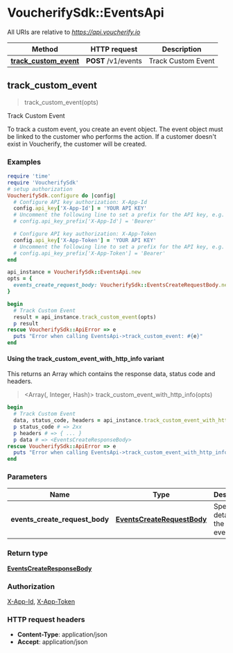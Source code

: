 # VoucherifySdk::EventsApi

All URIs are relative to *https://api.voucherify.io*

| Method | HTTP request | Description |
| ------ | ------------ | ----------- |
| [**track_custom_event**](EventsApi.md#track_custom_event) | **POST** /v1/events | Track Custom Event |


## track_custom_event

> <EventsCreateResponseBody> track_custom_event(opts)

Track Custom Event

To track a custom event, you create an event object.    The event object must be linked to the customer who performs the action. If a customer doesn't exist in Voucherify, the customer will be created.

### Examples

```ruby
require 'time'
require 'VoucherifySdk'
# setup authorization
VoucherifySdk.configure do |config|
  # Configure API key authorization: X-App-Id
  config.api_key['X-App-Id'] = 'YOUR API KEY'
  # Uncomment the following line to set a prefix for the API key, e.g. 'Bearer' (defaults to nil)
  # config.api_key_prefix['X-App-Id'] = 'Bearer'

  # Configure API key authorization: X-App-Token
  config.api_key['X-App-Token'] = 'YOUR API KEY'
  # Uncomment the following line to set a prefix for the API key, e.g. 'Bearer' (defaults to nil)
  # config.api_key_prefix['X-App-Token'] = 'Bearer'
end

api_instance = VoucherifySdk::EventsApi.new
opts = {
  events_create_request_body: VoucherifySdk::EventsCreateRequestBody.new({event: 'event_example', customer: VoucherifySdk::Customer.new}) # EventsCreateRequestBody | Specify the details of the custom event.
}

begin
  # Track Custom Event
  result = api_instance.track_custom_event(opts)
  p result
rescue VoucherifySdk::ApiError => e
  puts "Error when calling EventsApi->track_custom_event: #{e}"
end
```

#### Using the track_custom_event_with_http_info variant

This returns an Array which contains the response data, status code and headers.

> <Array(<EventsCreateResponseBody>, Integer, Hash)> track_custom_event_with_http_info(opts)

```ruby
begin
  # Track Custom Event
  data, status_code, headers = api_instance.track_custom_event_with_http_info(opts)
  p status_code # => 2xx
  p headers # => { ... }
  p data # => <EventsCreateResponseBody>
rescue VoucherifySdk::ApiError => e
  puts "Error when calling EventsApi->track_custom_event_with_http_info: #{e}"
end
```

### Parameters

| Name | Type | Description | Notes |
| ---- | ---- | ----------- | ----- |
| **events_create_request_body** | [**EventsCreateRequestBody**](EventsCreateRequestBody.md) | Specify the details of the custom event. | [optional] |

### Return type

[**EventsCreateResponseBody**](EventsCreateResponseBody.md)

### Authorization

[X-App-Id](../README.md#X-App-Id), [X-App-Token](../README.md#X-App-Token)

### HTTP request headers

- **Content-Type**: application/json
- **Accept**: application/json

